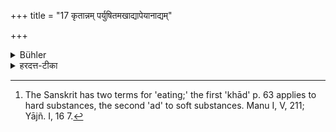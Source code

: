 +++
title = "17 कृतान्नम् पर्युषितमखाद्यापेयानाद्यम्"

+++

<details><summary>Bühler</summary>

17. Prepared food which has stood for a night, must neither be eaten nor drunk. [^9] 


[^9]:  The Sanskrit has two terms for 'eating;' the first 'khād' p. 63 applies to hard substances, the second 'ad' to soft substances. Manu I, V, 211; Yājñ. I, 16 7.
</details>

<details><summary>हरदत्त-टीका</summary>

## सूत्रम्
कृतान्नं पर्युषितमखाद्यापेयानाद्यम् ॥ १७ ॥  
### टिप्पनी
**कृतान्नं** पक्वान्नं, तत् **पर्युषितं** पूर्वेद्यु पक्वं सत् **अखाद्यम्** ।  
**अपेयम् अनाद्यं** च  
यथायोगं खरविशदं द्रवं मृदुविशदं सिद्धं च ॥ १७ ॥
</details>
